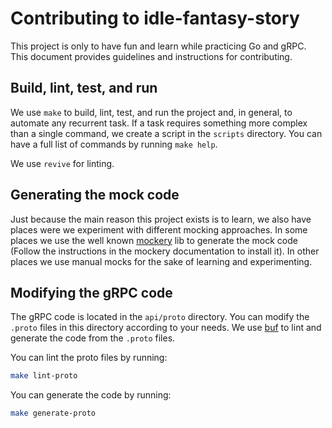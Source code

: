 # Contributing to idle-fantasy-story

This project is only to have fun and learn while practicing Go and gRPC.
This document provides guidelines and instructions for contributing.

## Build, lint, test, and run
We use `make` to build, lint, test, and run the project and, in general, to automate any recurrent task.
If a task requires something more complex than a single command, we create a script in the `scripts` directory.
You can have a full list of commands by running `make help`.

We use `revive` for linting.

## Generating the mock code
Just because the main reason this project exists is to learn, we also have places were we experiment
with different mocking approaches. In some places we use the well known 
[mockery](https://vektra.github.io/mockery/latest) lib to generate the mock code (Follow the instructions in the 
mockery documentation to install it). In other places we use manual mocks for the sake of learning and experimenting.

## Modifying the gRPC code
The gRPC code is located in the `api/proto` directory. You can modify the `.proto` files in this directory according to your needs.
We use [buf](https://buf.build/docs/introduction) to lint and generate the code from the `.proto` files.

You can lint the proto files by running:
```bash
make lint-proto
```

You can generate the code by running:
```bash
make generate-proto
```
